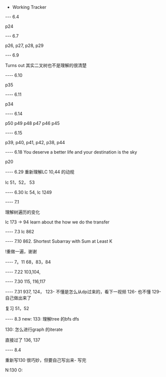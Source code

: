 - Working Tracker

--- 6.4

p24

--- 6.7

p26, p27, p28, p29

--- 6.9

Turns out 其实二叉树也不是理解的很清楚

---- 6.10

p35 

---- 6.11

p34

---- 6.14

p50 p49 p48 p47 p46 p45

---- 6.15

p39, p40, p41, p42, p38, p44 


---- 6.18
You deserve a better life and your destination is the sky

p20


---- 6.29
重新理解LC 10,44 的动规

lc 51，52， 53


---- 6.30
lc 54, lc 1249


---- 7.1

理解树遍历的变化

lc 173 -> 94 learn about the how we do the transfer

---- 7.3
lc 862

---- 7.10
862. Shortest Subarray with Sum at Least K 

!重做一遍，谢谢


---- 7。11
68，83，84

---- 7.22
103,104,


---- 7.30
115, 116,117


---- 7.31
937, 124， 
123- 不懂是怎么从dp过来的，看下一视频
126- 也不懂
129-自己做出来了

复习 51，52

---- 8.3
new:
133: 理解tree 的bfs dfs

130: 怎么进行graph 的iterate


直接过了 136, 137

---- 8.4

重新写130 很巧妙，但要自己写出来- 写完

N:130
O:
